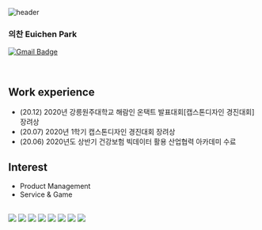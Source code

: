 ![header](https://capsule-render.vercel.app/api?type=waving&color=#Ffc0cb&height=300&section=header&fontSize=90)


### 의찬 Euichen Park

[![Gmail Badge](https://img.shields.io/badge/Gmail-d14836?style=flat-square&logo=Gmail&logoColor=white&link=mailto:euichenpark@gmail.com)](mailto:euichenpark@gmail.com)

<br>

## Work experience

- (20.12) 2020년 강릉원주대학교 해람인 온택트 발표대회[캡스톤디자인 경진대회] 장려상
- (20.07) 2020년 1학기 캡스톤디자인 경진대회 장려상
- (20.06) 2020년도 상반기 건강보험 빅데이터 활용 산업협력 아카데미 수료


## Interest 
- Product Management
- Service & Game

<br/>
<div>
<img src="https://img.shields.io/badge/Unity-000000?style=flat-square&logo=Unity&logoColor=white"/>
<img src="https://img.shields.io/badge/Python-3776AB?style=flat-square&logo=Python&logoColor=white"/>
<img src="https://img.shields.io/badge/C-A8B9CC?style=flat-square&logo=C&logoColor=white"/>
<img src="https://img.shields.io/badge/HTML-E34F26?style=flat-square&logo=HTML5&logoColor=white"/>
<img src="https://img.shields.io/badge/CSS-1572B6?style=flat-square&logo=CSS3&logoColor=white"/>
<img src="https://img.shields.io/badge/JavaScript-F7DF1E?style=flat-square&logo=JavaScript&logoColor=white"/>
<img src="https://img.shields.io/badge/Arduino-00979D?style=flat-square&logo=Arduino&logoColor=white"/>
<img src="https://img.shields.io/badge/Git-F05032?style=flat-square&logo=Git&logoColor=white"/>
</div>
